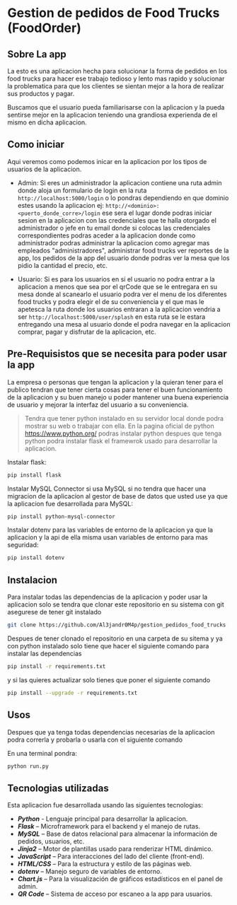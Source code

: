 # Gestion de pedidos de Food Trucks (FoodOrder)


## Sobre La app <a name = "about"></a>

La esto es una aplicacion hecha para solucionar la forma de pedidos  en los food trucks
para hacer ese trabajo tedioso y lento mas rapido y solucionar la problematica para que
los clientes se sientan mejor a la hora de realizar sus productos y pagar.

Buscamos que el usuario pueda familiarisarse con la aplicacion y la pueda sentirse mejor
en la aplicacion teniendo una grandiosa experienda de el mismo en dicha aplicacion.

## Como iniciar <a name = "getting_started"></a>

Aqui veremos como podemos inicar en la aplicacion por los tipos de usuarios de la aplicacion.

- Admin: Si eres un administrador la aplicacion contiene una ruta admin donde aloja un
formulario de login en la ruta `http://localhost:5000/login`
o lo pondras dependiendo en que dominio estes usando la aplicacion ej: `http://<dominio>:<puerto_donde_corre>/login`
ese sera el lugar donde podras iniciar sesion en la aplicacion con las credenciales que te halla otorgado
el administrador o jefe en tu email donde si colocas las credenciales correspondientes podras aceder a la aplicacion
donde como administrador podras administrar la aplicacion como agregar mas empleados "administradores", administrar food trucks
ver reportes de la app, los pedidos de la app del usuario donde podras ver la mesa que los pidio la cantidad el precio, etc.

- Usuario: Si es para los usuarios en si el usuario no podra entrar a la aplicacion a menos que sea por el qrCode que se le
entregara en su mesa donde al scanearlo el usuario podra ver el menu de los diferentes food trucks y podra elegir el de su
conveniencia y el que mas le apetesca la ruta donde los usuarios entraran a la aplicacion vendria a ser `http://localhost:5000/user/splash`
en esta ruta se le estara entregando una mesa al usuario donde el podra navegar en la aplicacion comprar, pagar y 
disfrutar de la aplicacion, etc.

## Pre-Requisistos que se necesita para poder usar la app

La empresa o personas que tengan la aplicacion y la quieran tener para el publico tendran que tener cierta cosas para tener el buen
funcionamiento de la aplicacion y su buen manejo u poder mantener una buena experiencia de usuario y mejorar la interfaz del usuario
a su conveniencia.

> Tendra que tener python instalado en su servidor local donde podra mostrar su web o trabajar con ella. En la pagina oficial de python https://www.python.org/ podras instalar python despues que tenga python podra instalar flask el framewrok usado para desarrollar la aplicacion.

Instalar flask:

```bash
pip install flask
```

Instalar MySQL Connector si usa MySQL si no tendra que hacer una migracion de la aplicacion al gestor de base de datos que usted use ya que la aplicacion fue desarrollada para MySQL:

```bash
pip install python-mysql-connector
```

Instalar dotenv para las variables de entorno de la aplicacion ya que la aplicacion y la api de ella misma usan variables de entorno para mas seguridad:

```bash
pip install dotenv
```

## Instalacion <a name = "instalation"></a>

Para instalar todas las dependencias de la aplicacion y poder usar la aplicacion solo se tendra que clonar este repositorio en su sistema con git asegurese de tener git instalado

```bash
git clone https://github.com/Al3jandr0M4p/gestion_pedidos_food_trucks
```

Despues de tener clonado el repositorio en una carpeta de su sitema y ya con python instalado solo tiene que hacer el siguiente comando para instalar las dependencias

```bash
pip install -r requirements.txt
```

y si las quieres actualizar solo tienes que poner el siguiente comando

```bash
pip install --upgrade -r requirements.txt
```


## Usos <a name = "usage"></a>

Despues que ya tenga todas dependencias necesarias de la aplicacion podra correrla y probarla o usarla con el siguiente comando

En una terminal pondra:

```bash
python run.py
```

## Tecnologias utilizadas <a name = "Tecnologies"></a>

Esta aplicacion fue desarrollada usando las siguientes tecnologias:

- ***Python*** - Lenguaje principal para desarrollar la aplicacion.
- ***Flask*** – Microframework para el backend y el manejo de rutas.
- ***MySQL*** – Base de datos relacional para almacenar la información de pedidos, usuarios, etc.
- ***Jinja2*** – Motor de plantillas usado para renderizar HTML dinámico.
- ***JavaScript*** – Para interacciones del lado del cliente (front-end).
- ***HTML/CSS*** – Para la estructura y estilo de las páginas web.
- ***dotenv*** – Manejo seguro de variables de entorno.
- ***Chart.js*** – Para la visualización de gráficos estadísticos en el panel de admin.
- ***QR Code*** – Sistema de acceso por escaneo a la app para usuarios.